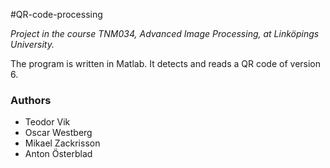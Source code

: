 #QR-code-processing

_Project in the course TNM034, Advanced Image Processing, at Linköpings University._

The program is written in Matlab. It detects and reads a QR code of version 6.

### Authors
- Teodor Vik
- Oscar Westberg
- Mikael Zackrisson
- Anton Österblad
